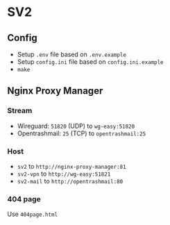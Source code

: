 # SV2

## Config

* Setup `.env` file based on `.env.example`
* Setup `config.ini` file based on `config.ini.example`
* `make`

## Nginx Proxy Manager

### Stream

* Wireguard: `51820` (UDP) to `wg-easy:51820`
* Opentrashmail: `25` (TCP) to `opentrashmail:25`

### Host

* `sv2` to `http://nginx-proxy-manager:81`
* `sv2-vpn` to `http://wg-easy:51821`
* `sv2-mail` to `http://opentrashmail:80`

### 404 page

Use `404page.html`
